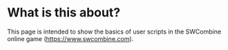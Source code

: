 # What is this about?
This page is intended to show the basics of user scripts in the SWCombine online game (https://www.swcombine.com).

